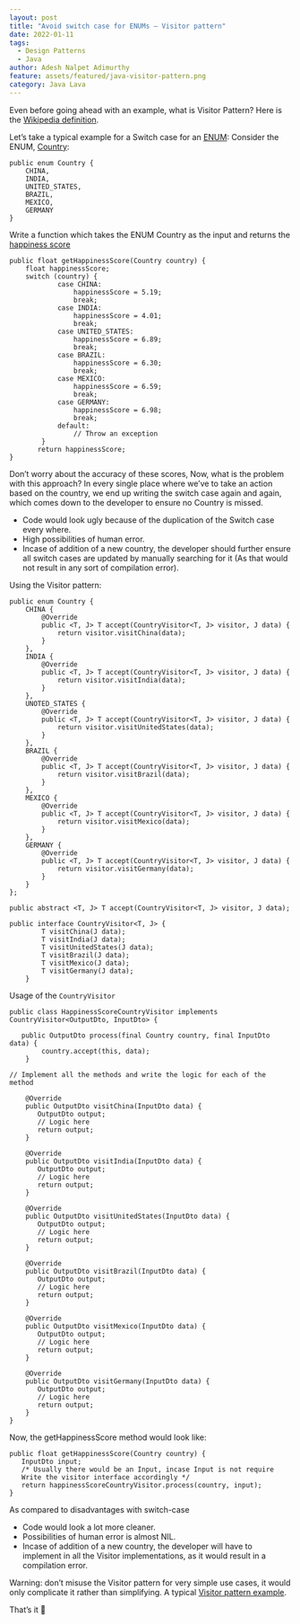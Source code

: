 ```yaml
---
layout: post
title: "Avoid switch case for ENUMs – Visitor pattern"
date: 2022-01-11
tags:
  - Design Patterns
  - Java
author: Adesh Nalpet Adimurthy
feature: assets/featured/java-visitor-pattern.png
category: Java Lava
---
```


Even before going ahead with an example, what is Visitor Pattern?
Here is the [Wikipedia definition](https://en.wikipedia.org/wiki/Visitor_pattern).

Let’s take a typical example for a Switch case for an [ENUM](https://en.wikipedia.org/wiki/Enumerated_type):
Consider the ENUM, [Country](https://en.wikipedia.org/wiki/Lists_of_countries_and_territories):

```
public enum Country {
    CHINA,
    INDIA,
    UNITED_STATES,
    BRAZIL,
    MEXICO,
    GERMANY
}
```

Write a function which takes the ENUM Country as the input and returns the [happiness score](https://en.wikipedia.org/wiki/World_Happiness_Report)

```
public float getHappinessScore(Country country) {
    float happinessScore;
    switch (country) {
            case CHINA:
                happinessScore = 5.19;
                break;
            case INDIA:
                happinessScore = 4.01;
                break;
            case UNITED_STATES:
                happinessScore = 6.89;
                break;
            case BRAZIL:
                happinessScore = 6.30;
                break;
            case MEXICO:
                happinessScore = 6.59;
                break;
            case GERMANY:
                happinessScore = 6.98;
                break;
            default:
                // Throw an exception
        }
       return happinessScore;
}
```

Don’t worry about the accuracy of these scores,
Now, what is the problem with this approach? In every single place where we’ve to take an action based on the country, we end up writing the switch case again and again, which comes down to the developer to ensure no Country is missed.

- Code would look ugly because of the duplication of the Switch case every where.
- High possibilities of human error.
- Incase of addition of a new country, the developer should further ensure all switch cases are updated by manually searching for it (As that would not result in any sort of compilation error).

Using the Visitor pattern:

```
public enum Country {
    CHINA {
        @Override
        public <T, J> T accept(CountryVisitor<T, J> visitor, J data) {
            return visitor.visitChina(data);
        }
    },
    INDIA {
        @Override
        public <T, J> T accept(CountryVisitor<T, J> visitor, J data) {
            return visitor.visitIndia(data);
        }
    },
    UNOTED_STATES {
        @Override
        public <T, J> T accept(CountryVisitor<T, J> visitor, J data) {
            return visitor.visitUnitedStates(data);
        }
    },
    BRAZIL {
        @Override
        public <T, J> T accept(CountryVisitor<T, J> visitor, J data) {
            return visitor.visitBrazil(data);
        }
    },
    MEXICO {
        @Override
        public <T, J> T accept(CountryVisitor<T, J> visitor, J data) {
            return visitor.visitMexico(data);
        }
    },
    GERMANY {
        @Override
        public <T, J> T accept(CountryVisitor<T, J> visitor, J data) {
            return visitor.visitGermany(data);
        }
    }
};

public abstract <T, J> T accept(CountryVisitor<T, J> visitor, J data);

public interface CountryVisitor<T, J> {
        T visitChina(J data);
        T visitIndia(J data);
        T visitUnitedStates(J data);
        T visitBrazil(J data);
        T visitMexico(J data);
        T visitGermany(J data);
    }
```

Usage of the `CountryVisitor`

```
public class HappinessScoreCountryVisitor implements CountryVisitor<OutputDto, InputDto> {

   public OutputDto process(final Country country, final InputDto data) {
        country.accept(this, data);
    }

// Implement all the methods and write the logic for each of the method

    @Override
    public OutputDto visitChina(InputDto data) {
       OutputDto output;
       // Logic here
       return output;
    }

    @Override
    public OutputDto visitIndia(InputDto data) {
       OutputDto output;
       // Logic here
       return output;
    }

    @Override
    public OutputDto visitUnitedStates(InputDto data) {
       OutputDto output;
       // Logic here
       return output;
    }

    @Override
    public OutputDto visitBrazil(InputDto data) {
       OutputDto output;
       // Logic here
       return output;
    }

    @Override
    public OutputDto visitMexico(InputDto data) {
       OutputDto output;
       // Logic here
       return output;
    }

    @Override
    public OutputDto visitGermany(InputDto data) {
       OutputDto output;
       // Logic here
       return output;
    }
}
```

Now, the getHappinessScore method would look like:

```
public float getHappinessScore(Country country) {
   InputDto input;
   /* Usually there would be an Input, incase Input is not require
   Write the visitor interface accordingly */
   return happinessScoreCountryVisitor.process(country, input);
}
```

As compared to disadvantages with switch-case

- Code would look a lot more cleaner.
- Possibilities of human error is almost NIL.
- Incase of addition of a new country, the developer will have to implement in all the Visitor implementations, as it would result in a compilation error.

Warning: don’t misuse the Visitor pattern for very simple use cases, it would only complicate it rather than simplifying.
A typical [Visitor pattern example](https://dzone.com/articles/design-patterns-visitor).

That’s it 🚀 